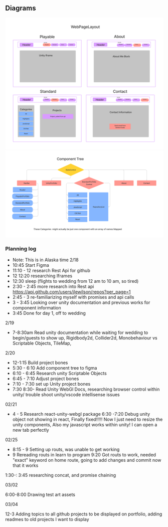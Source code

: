 ## Diagrams
![Webpage Layout](./Capstone/src/img/Layout.png)
![Component Tree](./Capstone/src/img/ComponentTree.png)

### Planning log
* Note: This is in Alaska time 
2/18 
* 10:45 Start Figma
* 11:10 - 12 research Rest Api for github
* 12 12:20 researching Iframes
* 12:30 sleep (flights to wedding from 12 am to 10 am, so tired)
* 2:30 - 2:45 more research into Rest api https://api.github.com/users/jlewilson/repos?per_page=1
* 2:45 - 3 re-familiarizing myself with promises and api calls
* 3 - 3:45 Looking over unity documentation and previous works for component information
* 3:45 Done for day 1, off to wedding

2/19
* 7-8:30am Read unity documentation while waiting for wedding to begin/guests to show up, Rigidbody2d, Collider2d, Monobehaviour vs Scriptable Objects, TileMap, 

2/20
* 12-1:15 Build project bones
* 5:30 - 6:10 Add component tree to figma
* 6:10 - 6:45  Research unity Scriptable Objects 
* 6:45 - 7:10 Adjust project bones
* 7:10 - 7:30 set up Unity project bones
* 7:30 8:30- Read Unity WebGl Docs, researching browser control within unity/ trouble shoot unity/vscode intellisense  issues

02/21
* 4 - 5 Research react-unity-webgl package
6:30 -7:20 Debug unity object not showing in react, Finally fixed!!!!! Now I just need to resize the unity components, Also my javascript works within unity! I can open a new tab perfectly

02/25
* 8:15 - 9 Setting up routs, was unable to get working
* 9 Rereading routs in learn to program
9:20 Got routs to work, needed "exact" keyword on home route, going to add changes and commit now that it works

1:30-: 3:45 researching concat, and promise chaining


03/02

6:00-8:00 Drawing test art assets

03/04

12-3 Adding topics to all github projects to be displayed on portfolio, adding readmes to old projects I want to display